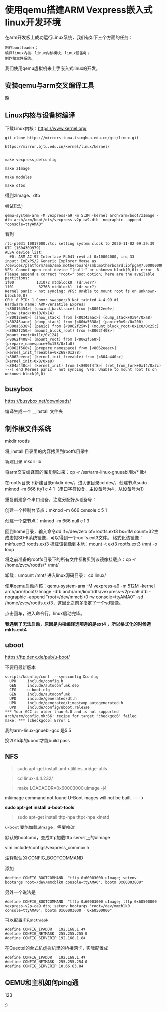 使用qemu搭建ARM Vexpress嵌入式linux开发环境
============

在arm开发板上成功运行Linux系统，我们有如下三个方面的任务：

	制作bootloader；
	编译linux内核、linux内核模块、linux设备树；
	制作根文件系统。

我们使用qemu虚拟机来上手嵌入式linux的开发。

安装qemu与arm交叉编译工具
--------

略


Linux内核与设备树编译
--------


下载Linux内核：https://www.kernel.org/

	git clone https://mirrors.tuna.tsinghua.edu.cn/git/linux.git

	https://mirror.bjtu.edu.cn/kernel/linux/kernel/


	make vexpress_defconfig

	make zImage 

	make modules

	make dtbs

得到zImage、dtb

尝试启动

	qemu-system-arm -M vexpress-a9 -m 512M -kernel arch/arm/boot/zImage -dtb arch/arm/boot/dts/vexpress-v2p-ca9.dtb -nographic -append "console=ttyAMA0"


看到



	rtc-pl031 10017000.rtc: setting system clock to 2020-11-02 09:39:39 UTC (1604309979)
	ALSA device list:
	  #0: ARM AC'97 Interface PL041 rev0 at 0x10004000, irq 33
	input: ImExPS/2 Generic Explorer Mouse as /devices/platform/smb/smb:motherboard/smb:motherboard:iofpga@7,00000000/10007000.kmi/serio1/input/input2
	VFS: Cannot open root device "(null)" or unknown-block(0,0): error -6
	Please append a correct "root=" boot option; here are the available partitions:
	1f00          131072 mtdblock0  (driver?)
	1f01           32768 mtdblock1  (driver?)
	Kernel panic - not syncing: VFS: Unable to mount root fs on unknown-block(0,0)
	CPU: 0 PID: 1 Comm: swapper/0 Not tainted 4.4.99 #1
	Hardware name: ARM-Versatile Express
	[<80016454>] (unwind_backtrace) from [<80012ee0>] (show_stack+0x10/0x14)
	[<80012ee0>] (show_stack) from [<80243aac>] (dump_stack+0x94/0xa8)
	[<80243aac>] (dump_stack) from [<800a5638>] (panic+0x9c/0x200)
	[<800a5638>] (panic) from [<8062f250>] (mount_block_root+0x1c0/0x25c)
	[<8062f250>] (mount_block_root) from [<8062f408>] (mount_root+0x11c/0x124)
	[<8062f408>] (mount_root) from [<8062f568>] (prepare_namespace+0x158/0x1a0)
	[<8062f568>] (prepare_namespace) from [<8062eeec>] (kernel_init_freeable+0x268/0x278)
	[<8062eeec>] (kernel_init_freeable) from [<804a440c>] (kernel_init+0x8/0xe8)
	[<804a440c>] (kernel_init) from [<8000f4f8>] (ret_from_fork+0x14/0x3c)
	---[ end Kernel panic - not syncing: VFS: Unable to mount root fs on unknown-block(0,0)


busybox
------


https://busybox.net/downloads/

编译生成一个 __install 文件夹


制作根文件系统
----

mkdir rootfs

将_install 目录里的内容拷贝到rootfs目录中

新建目录 mkdir lib

将arm交叉编译器的库复制过来：cp -r /usr/arm-linux-gnueabi/lib/* lib/

在rootfs目录下新建目录mkdir dev/，进入该目录cd dev/，创建节点sudo mknod -m 666 tty1 c 4 1（串口字符设备，主设备号为4，从设备号为1）

重复创建多个串口设备，注意分配好从设备号：

创建一个控制台节点：mknod -m 666 console c 5 1

创建一个空节点：mknod -m 666 null c 1 3

回到home目录，输入命令dd if=/dev/zero of=rootfs.ext3 bs=1M count=32生成虚拟SD卡系统镜像，可以得到一个rootfs.ext3文件。
格式化该镜像：mkfs.ext3 rootfs.ext3
挂载该镜像到本地：mount -t ext3 rootfs.ext3 /mnt -o loop

将之前准备的rootfs目录下的所有文件都拷贝到该镜像挂载点：cp -r /home/zvcv/rootfs/* /mnt/

卸载：umount /mnt/
进入linux源码目录： cd linux/

使用qemu启动内核：qemu-system-arm -M vexpress-a9 -m 512M -kernel arch/arm/boot/zImage -dtb arch/arm/boot/dts/vexpress-v2p-ca9.dtb -nographic -append "root=/dev/mmcblk0 rw console=ttyAMA0" -sd /home/zvcv/rootfs.ext3，这里比之前多指定了一个sd镜像。

点击回车，进入命令行，linux启动完毕。

**我遇到了无法启动，原因是内核编译选项选的是ext4 ，所以格式化的时候选mkfs.ext4**


uboot
-----

https://ftp.denx.de/pub/u-boot/


不要用最新版本

	scripts/kconfig/conf  --syncconfig Kconfig
	  UPD     include/config.h
	  GEN     include/autoconf.mk.dep
	  CFG     u-boot.cfg
	  GEN     include/autoconf.mk
	  UPD     include/generated/dt.h
	  UPD     include/generated/timestamp_autogenerated.h
	  UPD     include/config/uboot.release
	*** Your GCC is older than 6.0 and is not supported
	arch/arm/config.mk:66: recipe for target 'checkgcc6' failed
	make: *** [checkgcc6] Error 1

我的arm-linux-gnuebi-gcc 是5.5


换2015年的uboot才能build pass


NFS
----

>    sudo apt-get install uml-utilities bridge-utils

> cd linux-4.4.232/

> make LOADADDR=0x60003000 uImage -j4

mkimage command not found  U-Boot images will not be built --->

**sudo apt-get install u-boot-tools** 

> sudo apt-get install tftp-hpa tftpd-hpa xinetd


u-boot 要能加载uImage，需要修改

默认的bootcmd，变成tftp加载tftp server上的uImage

vim include/configs/vexpress_common.h

注释默认的 CONFIG_BOOTCOMMAND

添加 

	#define CONFIG_BOOTCOMMAND  "tftp 0x60003000 uImage; setenv bootargs'root=/dev/mmcblk0 console=ttyAMA0'; bootm 0x60003000"

另外一个说法是

	#define CONFIG_BOOTCOMMAND  "tftp 0x60003000 uImage; tftp 0x60500000 vexpress-v2p-ca9.dtb; setenv bootargs 'root=/dev/mmcblk0 console=ttyAMA0'; bootm 0x60003000 - 0x60500000"

可以配置IP和netmask

	#define CONFIG_IPADDR   192.168.1.49
	#define CONFIG_NETMASK  255.255.255.0
	#define CONFIG_SERVERIP 192.168.1.88

在Quectel的台式机虚拟机里的桥接网卡，实际配置成

	#define CONFIG_IPADDR   192.168.1.49
	#define CONFIG_NETMASK  255.255.254.0
	#define CONFIG_SERVERIP 10.66.83.84

QEMU和主机如何ping通
----

123







:)
